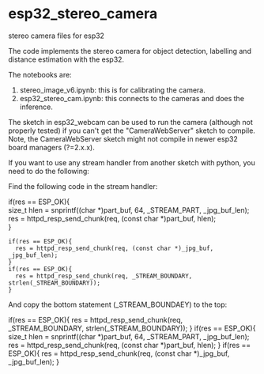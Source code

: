 # esp32_stereo_camera
 stereo camera files for esp32

The code implements the stereo camera for object detection, labelling and distance estimation with the esp32.

The notebooks are:

1. stereo_image_v6.ipynb: this is for calibrating the camera.
2. esp32_stereo_cam.ipynb: this connects to the cameras and does the inference.

The sketch in esp32_webcam can be used to run the camera (although not properly tested) if you can't get the "CameraWebServer" sketch to compile. Note, the CameraWebServer sketch might not compile in newer esp32 board managers (?=2.x.x).

If you want to use any stream handler from another sketch with python, you need to do the following:

Find the following code in the stream handler:

  if(res == ESP_OK){  
      size_t hlen = snprintf((char *)part_buf, 64, _STREAM_PART, _jpg_buf_len);      
      res = httpd_resp_send_chunk(req, (const char *)part_buf, hlen);      
    }
    
    if(res == ESP_OK){
      res = httpd_resp_send_chunk(req, (const char *)_jpg_buf, _jpg_buf_len);
    }
    if(res == ESP_OK){
      res = httpd_resp_send_chunk(req, _STREAM_BOUNDARY, strlen(_STREAM_BOUNDARY));
    }
    
    
And copy the bottom statement (_STREAM_BOUNDAEY) to the top:

   if(res == ESP_OK){
      res = httpd_resp_send_chunk(req, _STREAM_BOUNDARY, strlen(_STREAM_BOUNDARY));
    }
   if(res == ESP_OK){
      size_t hlen = snprintf((char *)part_buf, 64, _STREAM_PART, _jpg_buf_len);
      res = httpd_resp_send_chunk(req, (const char *)part_buf, hlen);
    }
    if(res == ESP_OK){
      res = httpd_resp_send_chunk(req, (const char *)_jpg_buf, _jpg_buf_len);
    }
    
    

